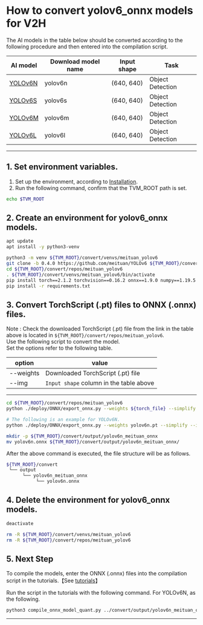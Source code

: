 # How to convert yolov6_onnx models for V2H
<!-- Below is a list of AI models supported by this manual. -->
The AI models in the table below should be converted according to the following procedure and then entered into the compilation script.

| AI model                                                                                                                                     | Download model name             |Input shape    | Task              |
|----------------------------------------------------------------------------------------------------------------------------------------------|---------------------------------|---------------|-------------------|
| [YOLOv6N](https://github.com/meituan/YOLOv6/releases/download/0.4.0/yolov6n.pt)                                                           |yolov6n                          |(640, 640)     | Object Detection    |
| [YOLOv6S](https://github.com/meituan/YOLOv6/releases/download/0.4.0/yolov6s.pt)                                                           |yolov6s                          |(640, 640)     | Object Detection    |
| [YOLOv6M](https://github.com/meituan/YOLOv6/releases/download/0.4.0/yolov6m.pt)                                                           |yolov6m                          |(640, 640)     | Object Detection    |
| [YOLOv6L](https://github.com/meituan/YOLOv6/releases/download/0.4.0/yolov6l.pt)                                                           |yolov6l                          |(640, 640)     | Object Detection    |
---

## 1. Set environment variables.

1. Set up the environment, according to [Installation](../../../setup/SetupV2H.md).  
2. Run the following command, confirm that the TVM_ROOT path is set.

```sh
echo $TVM_ROOT
```

## 2. Create an environment for yolov6_onnx models.

```sh
apt update
apt install -y python3-venv 

python3 -m venv ${TVM_ROOT}/convert/venvs/meituan_yolov6
git clone -b 0.4.0 https://github.com/meituan/YOLOv6 ${TVM_ROOT}/convert/repos/meituan_yolov6 
cd ${TVM_ROOT}/convert/repos/meituan_yolov6
. ${TVM_ROOT}/convert/venvs/meituan_yolov6/bin/activate
pip install torch==2.1.2 torchvision==0.16.2 onnx==1.9.0 numpy==1.19.5 matplotlib==3.2.2 pandas==1.3.3 protobuf==3.20.*
pip install -r requirements.txt
```

## 3. Convert TorchScript (.pt) files to ONNX (.onnx) files.

Note : Check the downloaded TorchScript (.pt) file from the link in the table above is located in `${TVM_ROOT}/convert/repos/meituan_yolov6`.\
Use the following script to convert the model. \
Set the options refer to the following table.

|option    |value                                  |
|----------|---------------------------------------|
|--weights |Downloaded TorchScript (.pt) file      |
|--img     |`Input shape` column in the table above|
---

```sh
cd ${TVM_ROOT}/convert/repos/meituan_yolov6
python ./deploy/ONNX/export_onnx.py --weights ${torch_file} --simplify --img ${image_size}

# The following is an example for YOLOv6N.
python ./deploy/ONNX/export_onnx.py --weights yolov6n.pt --simplify --img 640

mkdir -p ${TVM_ROOT}/convert/output/yolov6n_meituan_onnx
mv yolov6n.onnx ${TVM_ROOT}/convert/output/yolov6n_meituan_onnx/
```

After the above command is executed, the file structure will be as follows.

```sh
${TVM_ROOT}/convert
 └── output
      └── yolov6n_meituan_onnx
           └── yolov6n.onnx
```

## 4. Delete the environment for yolov6_onnx models.

```sh
deactivate

rm -R ${TVM_ROOT}/convert/venvs/meituan_yolov6
rm -R ${TVM_ROOT}/convert/repos/meituan_yolov6
```

## 5. Next Step

To compile the models, enter the ONNX (.onnx) files into the compilation script in the tutorials.【See [tutorials](../../../tutorials/)】

Run the script in the tutorials with the following command. For YOLOv6N, as the following.

```sh
python3 compile_onnx_model_quant.py ../convert/output/yolov6n_meituan_onnx/yolov6n.onnx -o yolov6n_onnx -t $SDK -d $TRANSLATOR -c $QUANTIZER --images $TRANSLATOR/../GettingStarted/tutorials/calibrate_sample/ -v 100 
```

----